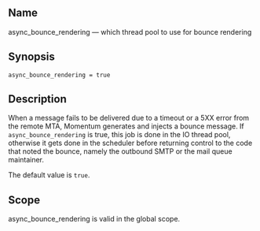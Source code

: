 <a name="conf.ref.async_bounce_rendering"></a>
## Name

async_bounce_rendering — which thread pool to use for bounce rendering

## Synopsis

`async_bounce_rendering = true`

<a name="idp23537072"></a>
## Description

When a message fails to be delivered due to a timeout or a 5XX error from the remote MTA, Momentum generates and injects a bounce message. If `async_bounce_rendering` is true, this job is done in the IO thread pool, otherwise it gets done in the scheduler before returning control to the code that noted the bounce, namely the outbound SMTP or the mail queue maintainer.

The default value is `true`.

<a name="idp23540576"></a>
## Scope

async_bounce_rendering is valid in the global scope.
